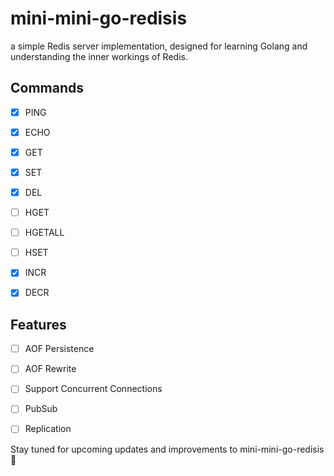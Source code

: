 # mini-mini-go-redisis

a simple Redis server implementation, designed for learning Golang and understanding the inner workings of Redis.

## Commands
- [x] PING
- [x] ECHO
- [x] GET 
- [x] SET  
- [x] DEL

- [ ] HGET
- [ ] HGETALL
- [ ] HSET

- [x] INCR
- [x] DECR

## Features
- [ ] AOF Persistence
- [ ] AOF Rewrite
- [ ] Support Concurrent Connections
- [ ] PubSub
- [ ] Replication


Stay tuned for upcoming updates and improvements to mini-mini-go-redisis :rocket: